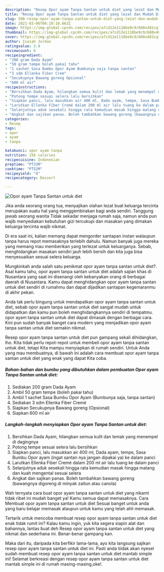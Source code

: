 ```yaml
---
description: "Resep Opor ayam Tanpa Santan untuk diet yang lezat dan Mudah Dibuat"
title: "Resep Opor ayam Tanpa Santan untuk diet yang lezat dan Mudah Dibuat"
slug: 588-resep-opor-ayam-tanpa-santan-untuk-diet-yang-lezat-dan-mudah-dibuat
date: 2021-03-06T06:10:18.663Z
image: https://img-global.cpcdn.com/recipes/a7cd12e1118be9c9/680x482cq70/opor-ayam-tanpa-santan-untuk-diet-foto-resep-utama.jpg
thumbnail: https://img-global.cpcdn.com/recipes/a7cd12e1118be9c9/680x482cq70/opor-ayam-tanpa-santan-untuk-diet-foto-resep-utama.jpg
cover: https://img-global.cpcdn.com/recipes/a7cd12e1118be9c9/680x482cq70/opor-ayam-tanpa-santan-untuk-diet-foto-resep-utama.jpg
author: Isaiah Jordan
ratingvalue: 3.9
reviewcount: 6
recipeingredient:
- "200 gram Dada Ayam"
- "50 gram tempe boleh pakai tahu"
- "1 sachet Sasa Bumbu Opor Ayam Bumbunya saja tanpa santan"
- "3 sdm Ellenka Fiber Crem"
- "Secukupnya Bawang goreng Opsional"
- "600 ml air"
recipeinstructions:
- "Bersihkan Dada Ayam, hilangkan semua kulit dan lemak yang menempel di dagingnya"
- "Potong tempe sesuai selera lalu bersihkan"
- "Siapkan panci, lalu masukkan air 400 ml, Dada ayam, tempe, Sasa Bumbu Opor ayam (ingat santan nya jangan dipakai ya) ke dalam panci"
- "Larutkan Ellenka Fiber Cremé dalam 200 ml air lalu tuang ke dalam panci"
- "Selanjutnya aduk sesekali hingga rata kemudian masak hingga matang dan kuah mengental sesuai selera"
- "Angkat dan sajikan panas. Boleh tambahkan bawang goreng (bawangnya digoreng di minyak zaitun atau canola)"
categories:
- Resep
tags:
- opor
- ayam
- tanpa

katakunci: opor ayam tanpa 
nutrition: 156 calories
recipecuisine: Indonesian
preptime: "PT33M"
cooktime: "PT52M"
recipeyield: "4"
recipecategory: Dessert

---
```



![Opor ayam Tanpa Santan untuk diet](https://img-global.cpcdn.com/recipes/a7cd12e1118be9c9/680x482cq70/opor-ayam-tanpa-santan-untuk-diet-foto-resep-utama.jpg)

Jika anda seorang orang tua, menyajikan olahan lezat buat keluarga tercinta merupakan suatu hal yang menggembirakan bagi anda sendiri. Tanggung jawab seorang  wanita Tidak sekadar menjaga rumah saja, namun anda pun wajib menyediakan kebutuhan gizi tercukupi dan masakan yang dimakan keluarga tercinta wajib nikmat.

Di era  saat ini, kalian memang dapat mengorder santapan instan walaupun tanpa harus repot memasaknya terlebih dahulu. Namun banyak juga mereka yang memang mau memberikan yang terlezat untuk keluarganya. Sebab, menghidangkan masakan sendiri jauh lebih bersih dan kita juga bisa menyesuaikan sesuai selera keluarga. 



Mungkinkah anda salah satu penikmat opor ayam tanpa santan untuk diet?. Asal kamu tahu, opor ayam tanpa santan untuk diet adalah sajian khas di Nusantara yang saat ini disenangi oleh kebanyakan orang di berbagai daerah di Nusantara. Kamu dapat menghidangkan opor ayam tanpa santan untuk diet sendiri di rumahmu dan dapat dijadikan santapan kegemaranmu di akhir pekan.

Anda tak perlu bingung untuk mendapatkan opor ayam tanpa santan untuk diet, sebab opor ayam tanpa santan untuk diet sangat mudah untuk didapatkan dan kamu pun boleh menghidangkannya sendiri di tempatmu. opor ayam tanpa santan untuk diet dapat dimasak dengan berbagai cara. Kini pun sudah banyak banget cara modern yang menjadikan opor ayam tanpa santan untuk diet semakin nikmat.

Resep opor ayam tanpa santan untuk diet pun gampang sekali dihidangkan, lho. Kita tidak perlu repot-repot untuk membeli opor ayam tanpa santan untuk diet, tetapi Kita mampu menyiapkan di rumah sendiri. Untuk Anda yang mau membuatnya, di bawah ini adalah cara membuat opor ayam tanpa santan untuk diet yang enak yang dapat Kita coba.

<!--inarticleads1-->

##### Bahan-bahan dan bumbu yang dibutuhkan dalam pembuatan Opor ayam Tanpa Santan untuk diet:

1. Sediakan 200 gram Dada Ayam
1. Ambil 50 gram tempe (boleh pakai tahu)
1. Ambil 1 sachet Sasa Bumbu Opor Ayam (Bumbunya saja, tanpa santan)
1. Sediakan 3 sdm Ellenka Fiber Cremé
1. Siapkan Secukupnya Bawang goreng (Opsional)
1. Siapkan 600 ml air




<!--inarticleads2-->

##### Langkah-langkah menyiapkan Opor ayam Tanpa Santan untuk diet:

1. Bersihkan Dada Ayam, hilangkan semua kulit dan lemak yang menempel di dagingnya
1. Potong tempe sesuai selera lalu bersihkan
1. Siapkan panci, lalu masukkan air 400 ml, Dada ayam, tempe, Sasa Bumbu Opor ayam (ingat santan nya jangan dipakai ya) ke dalam panci
1. Larutkan Ellenka Fiber Cremé dalam 200 ml air lalu tuang ke dalam panci
1. Selanjutnya aduk sesekali hingga rata kemudian masak hingga matang dan kuah mengental sesuai selera
1. Angkat dan sajikan panas. Boleh tambahkan bawang goreng (bawangnya digoreng di minyak zaitun atau canola)




Wah ternyata cara buat opor ayam tanpa santan untuk diet yang nikamt tidak ribet ini mudah banget ya! Kamu semua dapat memasaknya. Cara Membuat opor ayam tanpa santan untuk diet Sesuai banget untuk anda yang baru belajar memasak ataupun untuk kamu yang telah ahli memasak.

Tertarik untuk mencoba membuat resep opor ayam tanpa santan untuk diet enak tidak rumit ini? Kalau kamu ingin, yuk kita segera siapin alat dan bahannya, lantas buat deh Resep opor ayam tanpa santan untuk diet yang nikmat dan sederhana ini. Benar-benar gampang kan. 

Maka dari itu, daripada kita berfikir lama-lama, ayo kita langsung sajikan resep opor ayam tanpa santan untuk diet ini. Pasti anda tiidak akan nyesel sudah membuat resep opor ayam tanpa santan untuk diet mantab simple ini! Selamat berkreasi dengan resep opor ayam tanpa santan untuk diet mantab simple ini di rumah masing-masing,oke!.

